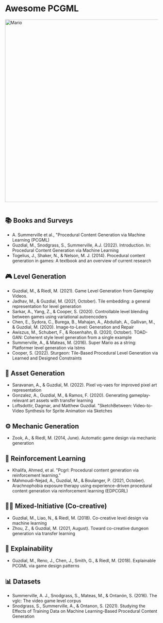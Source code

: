 # Awesome PCGML

<img src="https://user-images.githubusercontent.com/74038190/225813708-98b745f2-7d22-48cf-9150-083f1b00d6c9.gif" width="600" class="center" alt="Mario">
<br><br>


## :books: Books and Surveys 
  - A. Summerville et al., "Procedural Content Generation via Machine Learning (PCGML) 
  - Guzdial, M., Snodgrass, S., Summerville, A.J. (2022). Introduction. In: Procedural Content Generation via Machine Learning
  - Togelius, J., Shaker, N., & Nelson, M. J. (2014). Procedural content generation in games: A textbook and an overview of current research

## :video_game: Level Generation
  - Guzdial, M., & Riedl, M. (2021). Game Level Generation from Gameplay Videos.
  - Jadhav, M., & Guzdial, M. (2021, October). Tile embedding: a general representation for level generation
  - Sarkar, A., Yang, Z., & Cooper, S. (2020). Controllable level blending between games using variational autoencoders
  - Chen, E., Sydora, C., Burega, B., Mahajan, A., Abdullah, A., Gallivan, M., & Guzdial, M. (2020). Image-to-Level: Generation and Repair
  - Awiszus, M., Schubert, F., & Rosenhahn, B. (2020, October). TOAD-GAN: Coherent style level generation from a single example
  - Summerville, A., & Mateas, M. (2016). Super Mario as a string: Platformer level generation via lstms
  - Cooper, S. (2022). Sturgeon: Tile-Based Procedural Level Generation via Learned and Designed Constraints
    
## :art: Asset Generation 
  - Saravanan, A., & Guzdial, M. (2022). Pixel vq-vaes for improved pixel art representation
  - Gonzalez, A., Guzdial, M., & Ramos, F. (2020). Generating gameplay-relevant art assets with transfer learning
  - Loftsdottir, Dagmar, and Matthew Guzdial. "SketchBetween: Video-to-Video Synthesis for Sprite Animation via Sketches

## :gear: Mechanic Generation
  - Zook, A., & Riedl, M. (2014, June). Automatic game design via mechanic generation

## :brain: Reinforcement Learning
  - Khalifa, Ahmed, et al. "Pcgrl: Procedural content generation via reinforcement learning."
  - Mahmoudi-Nejad, A., Guzdial, M., & Boulanger, P. (2021, October). Arachnophobia exposure therapy using experience-driven procedural content generation via reinforcement learning (EDPCGRL)

## :woman_technologist: Mixed-Initiative (Co-creative)
  - Guzdial, M., Liao, N., & Riedl, M. (2018). Co-creative level design via machine learning
  - Zhou, Z., & Guzdial, M. (2021, August). Toward co-creative dungeon generation via transfer learning

## :mag_right: Explainability
  - Guzdial, M., Reno, J., Chen, J., Smith, G., & Riedl, M. (2018). Explainable PCGML via game design patterns

## :bar_chart: Datasets
  - Summerville, A. J., Snodgrass, S., Mateas, M., & Ontanón, S. (2016). The vglc: The video game level corpus
  - Snodgrass, S., Summerville, A., & Ontanon, S. (2021). Studying the Effects of Training Data on Machine Learning-Based Procedural Content Generation
    
    
    
